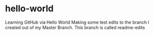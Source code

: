 # hello-world
Learning GitHub via Hello World
Making some test edits to the branch I created out of my Master Branch.
This branch is called readme-edits
